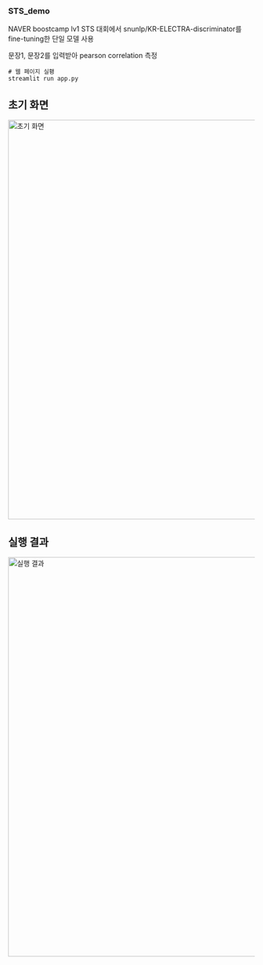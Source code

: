 ### STS_demo

NAVER boostcamp lv1 STS 대회에서 snunlp/KR-ELECTRA-discriminator를 fine-tuning한 단일 모델 사용

문장1, 문장2를 입력받아 pearson correlation 측정


```
# 웹 페이지 실횅
streamlit run app.py
```

## 초기 화면
<img width="814" alt="초기 화면" src="https://github.com/junsun10/STS_demo/assets/45084974/7dccceaf-f6dd-4871-a149-de2b550f69d5">

## 실행 결과
<img width="814" alt="실행 결과" src="https://github.com/junsun10/STS_demo/assets/45084974/f3590a02-0350-4714-af0d-2b202dda4c78">
